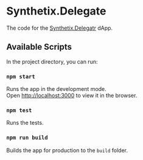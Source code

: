 # Synthetix.Delegate

The code for the [Synthetix.Delegatr](https://delegatr.synthetix.io) dApp.

## Available Scripts

In the project directory, you can run:

### `npm start`

Runs the app in the development mode.<br />
Open [http://localhost:3000](http://localhost:3000) to view it in the browser.

### `npm test`

Runs the tests.

### `npm run build`

Builds the app for production to the `build` folder.
